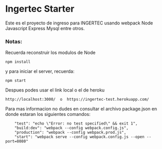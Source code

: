 # Ingertec Starter

Este es el proyecto de ingreso para INGERTEC usando webpack Node Javascript Express Mysql entre otros.

### Notas:
Recuerda reconstruir los modulos de Node 
```
npm install
```

y para iniciar el server, recuerda:
```
npm start 
```

Despues podes usar el link local o el de heroku 
```
http://localhost:3000/  o  https://ingertec-test.herokuapp.com/
```

Para mas informacion no dudes en consultar el archivo package.json en donde estaran los siguientes comandos:
```
    "test": "echo \"Error: no test specified\" && exit 1",
    "build:dev": "webpack --config webpack.config.js",
    "production": "webpack --config webpack.prod.js",
    "start": "webpack serve --config webpack.config.js --open --port=8080"
```
